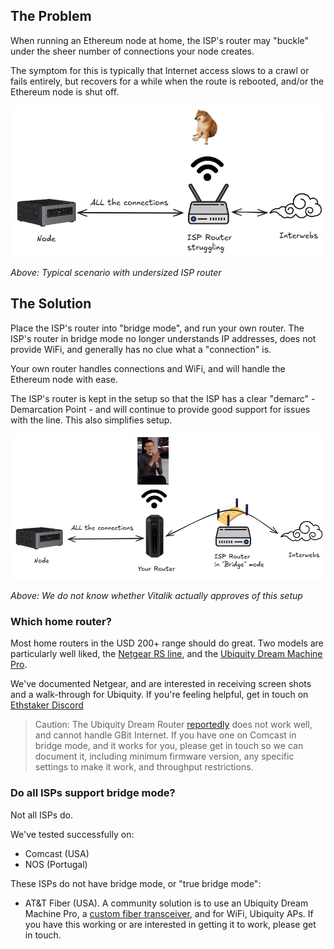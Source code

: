 ## The Problem

When running an Ethereum node at home, the ISP's router may "buckle" under the sheer number of connections your node creates.

The symptom for this is typically that Internet access slows to a crawl or fails entirely, but recovers for a while when the
route is rebooted, and/or the Ethereum node is shut off.

![Network amxiety](../images/home-router/cheems-network.png)

*Above: Typical scenario with undersized ISP router*

## The Solution

Place the ISP's router into "bridge mode", and run your own router. The ISP's router in bridge mode no longer understands
IP addresses, does not provide WiFi, and generally has no clue what a "connection" is.

Your own router handles connections and WiFi, and will handle the Ethereum node with ease.

The ISP's router is kept in the setup so that the ISP has a clear "demarc" - Demarcation Point - and will continue to
provide good support for issues with the line. This also simplifies setup.

![Network improved](../images/home-router/vitalik-network.png)

*Above: We do not know whether Vitalik actually approves of this setup*

### Which home router?

Most home routers in the USD 200+ range should do great. Two models are particularly well liked, the
[Netgear RS line](https://www.netgear.com/home/wifi/routers/listing-filter/ax-wifi7/), and the
[Ubiquity Dream Machine Pro](https://techspecs.ui.com/unifi/unifi-cloud-gateways/udm-pro).

We've documented Netgear, and are interested in receiving screen shots and a walk-through for Ubiquity. If you're feeling helpful, get in touch on
[Ethstaker Discord](https://discord.gg/ethstaker)

> Caution: The Ubiquity Dream Router [reportedly](https://www.reddit.com/r/Ubiquiti/comments/126pi7q/dream_router_with_xfinity_gateway_doesnt_work/)
does not work well, and cannot handle GBit Internet. If you have one on Comcast in bridge mode, and it works for you, please get in touch so we can
document it, including minimum firmware version, any specific settings to make it work, and throughput restrictions.

### Do all ISPs support bridge mode?

Not all ISPs do.

We've tested successfully on:

- Comcast (USA)
- NOS (Portugal)

These ISPs do not have bridge mode, or "true bridge mode":

- AT&T Fiber (USA). A community solution is to use an Ubiquity Dream Machine Pro, a
[custom fiber transceiver](https://pon.wiki/guides/masquerade-as-the-att-inc-bgw320-500-505-on-xgs-pon-with-the-bfw-solutions-was-110/),
and for WiFi, Ubiquity APs. If you have this working or are interested in getting it to work, please get in touch.
